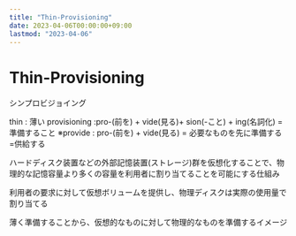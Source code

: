 ```yaml
---
title: "Thin-Provisioning"
date: 2023-04-06T00:00:00+09:00
lastmod: "2023-04-06"
---
```

# Thin-Provisioning

シンプロビジョイング

thin : 薄い
provisioning :pro-(前を) + vide(見る)+ sion(-こと) + ing(名詞化) = 準備すること
※provide : pro-(前を) + vide(見る) = 必要なものを先に準備する =供給する

ハードディスク装置などの外部記憶装置(ストレージ)群を仮想化することで、物理的な記憶容量より多くの容量を利用者に割り当てることを可能にする仕組み

利用者の要求に対して仮想ボリュームを提供し、物理ディスクは実際の使用量で割り当てる

薄く準備することから、仮想的なものに対して物理的なものを準備するイメージ

